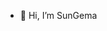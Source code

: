 - 👋 Hi, I’m SunGema



<!---
SunGema/SunGema is a ✨ special ✨ repository because its `README.md` (this file) appears on your GitHub profile.
You can click the Preview link to take a look at your changes.
--->
